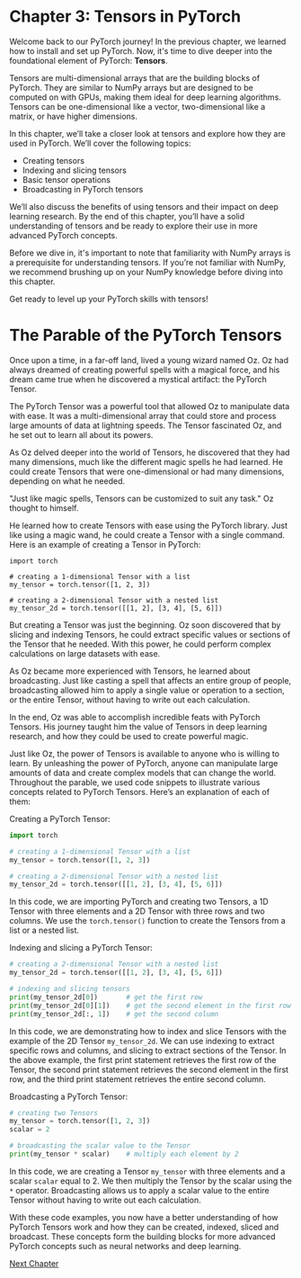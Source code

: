 # Chapter 3: Tensors in PyTorch

Welcome back to our PyTorch journey! In the previous chapter, we learned how to install and set up PyTorch. Now, it's time to dive deeper into the foundational element of PyTorch: **Tensors**.

Tensors are multi-dimensional arrays that are the building blocks of PyTorch. They are similar to NumPy arrays but are designed to be computed on with GPUs, making them ideal for deep learning algorithms. Tensors can be one-dimensional like a vector, two-dimensional like a matrix, or have higher dimensions.

In this chapter, we’ll take a closer look at tensors and explore how they are used in PyTorch. We’ll cover the following topics:

- Creating tensors
- Indexing and slicing tensors
- Basic tensor operations
- Broadcasting in PyTorch tensors

We’ll also discuss the benefits of using tensors and their impact on deep learning research. By the end of this chapter, you’ll have a solid understanding of tensors and be ready to explore their use in more advanced PyTorch concepts.

Before we dive in, it's important to note that familiarity with NumPy arrays is a prerequisite for understanding tensors. If you’re not familiar with NumPy, we recommend brushing up on your NumPy knowledge before diving into this chapter.

Get ready to level up your PyTorch skills with tensors!
# The Parable of the PyTorch Tensors

Once upon a time, in a far-off land, lived a young wizard named Oz. Oz had always dreamed of creating powerful spells with a magical force, and his dream came true when he discovered a mystical artifact: the PyTorch Tensor.

The PyTorch Tensor was a powerful tool that allowed Oz to manipulate data with ease. It was a multi-dimensional array that could store and process large amounts of data at lightning speeds. The Tensor fascinated Oz, and he set out to learn all about its powers.

As Oz delved deeper into the world of Tensors, he discovered that they had many dimensions, much like the different magic spells he had learned. He could create Tensors that were one-dimensional or had many dimensions, depending on what he needed.

"Just like magic spells, Tensors can be customized to suit any task." Oz thought to himself.

He learned how to create Tensors with ease using the PyTorch library. Just like using a magic wand, he could create a Tensor with a single command. Here is an example of creating a Tensor in PyTorch:

```
import torch

# creating a 1-dimensional Tensor with a list
my_tensor = torch.tensor([1, 2, 3])

# creating a 2-dimensional Tensor with a nested list
my_tensor_2d = torch.tensor([[1, 2], [3, 4], [5, 6]])
```

But creating a Tensor was just the beginning. Oz soon discovered that by slicing and indexing Tensors, he could extract specific values or sections of the Tensor that he needed. With this power, he could perform complex calculations on large datasets with ease.

As Oz became more experienced with Tensors, he learned about broadcasting. Just like casting a spell that affects an entire group of people, broadcasting allowed him to apply a single value or operation to a section, or the entire Tensor, without having to write out each calculation.

In the end, Oz was able to accomplish incredible feats with PyTorch Tensors. His journey taught him the value of Tensors in deep learning research, and how they could be used to create powerful magic.

Just like Oz, the power of Tensors is available to anyone who is willing to learn. By unleashing the power of PyTorch, anyone can manipulate large amounts of data and create complex models that can change the world.
Throughout the parable, we used code snippets to illustrate various concepts related to PyTorch Tensors. Here’s an explanation of each of them:

Creating a PyTorch Tensor:
```python
import torch

# creating a 1-dimensional Tensor with a list
my_tensor = torch.tensor([1, 2, 3])

# creating a 2-dimensional Tensor with a nested list
my_tensor_2d = torch.tensor([[1, 2], [3, 4], [5, 6]])
```
In this code, we are importing PyTorch and creating two Tensors, a 1D Tensor with three elements and a 2D Tensor with three rows and two columns. We use the `torch.tensor()` function to create the Tensors from a list or a nested list.

Indexing and slicing a PyTorch Tensor:
```python
# creating a 2-dimensional Tensor with a nested list
my_tensor_2d = torch.tensor([[1, 2], [3, 4], [5, 6]])

# indexing and slicing tensors
print(my_tensor_2d[0])       # get the first row
print(my_tensor_2d[0][1])    # get the second element in the first row
print(my_tensor_2d[:, 1])    # get the second column
```
In this code, we are demonstrating how to index and slice Tensors with the example of the 2D Tensor `my_tensor_2d`. We can use indexing to extract specific rows and columns, and slicing to extract sections of the Tensor. In the above example, the first print statement retrieves the first row of the Tensor, the second print statement retrieves the second element in the first row, and the third print statement retrieves the entire second column.

Broadcasting a PyTorch Tensor:
```python
# creating two Tensors
my_tensor = torch.tensor([1, 2, 3])
scalar = 2

# broadcasting the scalar value to the Tensor
print(my_tensor * scalar)    # multiply each element by 2
```
In this code, we are creating a Tensor `my_tensor` with three elements and a scalar `scalar` equal to 2. We then multiply the Tensor by the scalar using the `*` operator. Broadcasting allows us to apply a scalar value to the entire Tensor without having to write out each calculation.

With these code examples, you now have a better understanding of how PyTorch Tensors work and how they can be created, indexed, sliced and broadcast. These concepts form the building blocks for more advanced PyTorch concepts such as neural networks and deep learning.


[Next Chapter](04_Chapter04.md)
